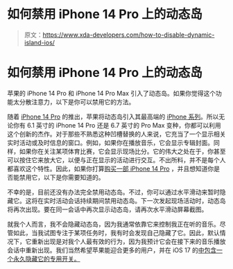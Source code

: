 # 如何禁用 iPhone 14 Pro 上的动态岛

> 原文：<https://www.xda-developers.com/how-to-disable-dynamic-island-ios/>

# 如何禁用 iPhone 14 Pro 上的动态岛

苹果的 iPhone 14 Pro 和 iPhone 14 Pro Max 引入了动态岛。如果你觉得这个功能太分散注意力，以下是你可以禁用它的方法。

随着 [iPhone 14 Pro](http://xda-developers.com/apple-iphone-14-pro) 的推出，苹果将动态岛引入其最高端的 [iPhone 系列](http://xda-developers.com/best-iphone)。所以无论你有 6.1 英寸的 iPhone 14 Pro 还是 6.7 英寸的 Pro Max 变种，你都可以利用这个创新的杰作。对于那些不熟悉这种凹槽替换的人来说，它充当了一个显示相关实时活动或及时信息的窗口。例如，如果你在播放音乐，它会显示专辑封面。同样，如果你在关注某项体育比赛，它会显示现场比分。它的伟大之处在于，你甚至可以按住它来放大它，以便与正在显示的活动进行交互。不出所料，并不是每个人都喜欢这个特性。因此，如果你打算[购买一部 iPhone 14 Pro](https://www.xda-developers.com/best-apple-iphone-14-deals/) ，并且想知道你是否能禁用它，以下是你需要知道的。

不幸的是，目前还没有办法完全禁用动态岛。不过，你可以通过水平滑动来暂时隐藏它。这将在实时活动会话持续期间禁用动态岛。下一次发起现场活动时，动态岛将再次出现。要在同一会话中再次显示动态岛，请再次水平滑动屏幕截图。

就我个人而言，我不会隐藏动态岛，因为我通常依靠它来控制我正在听的音乐。尽管如此，当我试图专注于某项任务时，我有时会发现自己隐藏了它。因此，默认情况下，它重新出现是对我个人最有效的行为，因为我预计它会在接下来的音乐播放会话中重新出现。我们当然希望苹果能迎合更多的用户，并在 iOS 17 的[中包含一个永久隐藏它的专用开关。](http://xda-developers.com/ios-17)